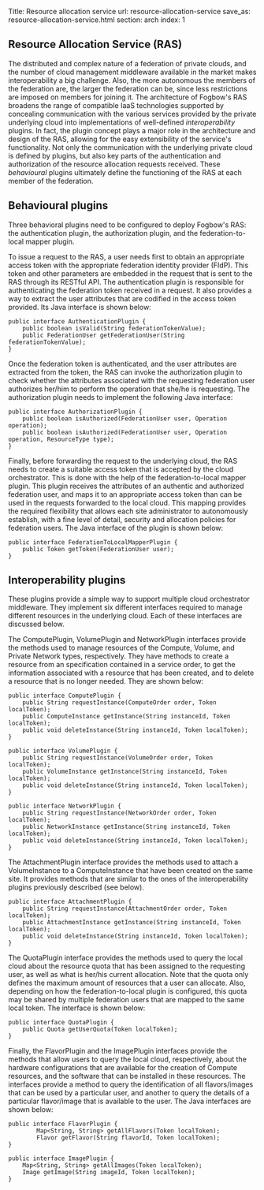 Title: Resource allocation service
url: resource-allocation-service
save_as: resource-allocation-service.html
section: arch
index: 1

## Resource Allocation Service (RAS)

The distributed and complex nature of a federation of private clouds, and the number of cloud management middleware available in the market makes interoperability a big challenge. Also, the more autonomous the members of the federation are, the larger the federation can be, since less restrictions are imposed on members for joining it. The architecture of Fogbow's RAS broadens the range of compatible IaaS technologies supported by concealing communication with the various services provided by the private underlying cloud into implementations of well-defined <I>interoperability</I> plugins. In fact, the plugin concept plays a major role in the architecture and design of the RAS, allowing for the easy extensibility of the service's functionality. Not only the communication with the underlying private cloud is defined by plugins, but also key parts of the authentication and authorization of the resource allocation requests received. These <I>behavioural</I> plugins ultimately define the functioning of the RAS at each member of the federation.

## Behavioural plugins

Three behavioral plugins need to be configured to deploy Fogbow's RAS: the authentication plugin, the authorization plugin, and the federation-to-local mapper plugin.

To issue a request to the RAS, a user needs first to obtain an appropriate access token with the appropriate federation identity provider (FIdP). This token and other parameters are embedded in the request that is sent to the RAS through its RESTful API. The authentication plugin is responsible for authenticating the federation token received in a request. It also provides a way to extract the user attributes that are codified in the access token provided. Its Java interface is shown below:

    public interface AuthenticationPlugin {
        public boolean isValid(String federationTokenValue);
        public FederationUser getFederationUser(String federationTokenValue);
    }
Once the federation token is authenticated, and the user attributes are extracted from the token, the RAS can invoke the authorization plugin to check whether the attributes associated with the requesting federation user authorizes her/him to perform the operation that she/he is requesting. The authorization plugin needs to implement the following Java interface:

    public interface AuthorizationPlugin {
        public boolean isAuthorized(FederationUser user, Operation operation);
        public boolean isAuthorized(FederationUser user, Operation operation, ResourceType type);
    }

Finally, before forwarding the request to the underlying cloud, the RAS needs to create a suitable access token that is accepted by the cloud orchestrator. This is done with the help of the federation-to-local mapper plugin. This plugin receives the attributes of an authentic and authorized federation user, and maps it to an appropriate access token than can be used in the requests forwarded to the local cloud. This mapping provides the required flexibility that allows each site administrator to autonomously establish, with a fine level of detail, security and allocation policies for federation users. The Java interface of the plugin is shown below:

    public interface FederationToLocalMapperPlugin {
	    public Token getToken(FederationUser user);    
    } 

## Interoperability plugins

These plugins provide a simple way to support multiple cloud orchestrator middleware. They implement six different interfaces required to manage different resources in the underlying cloud. Each of these interfaces are discussed below.

The ComputePlugin, VolumePlugin and NetworkPlugin interfaces provide the methods used to manage resources of the Compute, Volume, and Private Network types, respectively. They have methods to create a resource from an specification contained in a service order, to get the information associated with a resource that has been created, and to delete a resource that is no longer needed. They are shown below:

    public interface ComputePlugin {
        public String requestInstance(ComputeOrder order, Token localToken);
        public ComputeInstance getInstance(String instanceId, Token localToken);
        public void deleteInstance(String instanceId, Token localToken);
    }
    
    public interface VolumePlugin {
        public String requestInstance(VolumeOrder order, Token localToken);
        public VolumeInstance getInstance(String instanceId, Token localToken);
        public void deleteInstance(String instanceId, Token localToken);
    }
    
    public interface NetworkPlugin {
        public String requestInstance(NetworkOrder order, Token localToken);
        public NetworkInstance getInstance(String instanceId, Token localToken);
        public void deleteInstance(String instanceId, Token localToken);
    }

The AttachmentPlugin interface provides the methods used to attach a VolumeInstance to a ComputeInstance that have been created on the same site. It provides methods that are similar to the ones of the interoperability plugins previously described (see below).

    public interface AttachmentPlugin {
        public String requestInstance(AttachmentOrder order, Token localToken);
        public AttachmentInstance getInstance(String instanceId, Token localToken);
        public void deleteInstance(String instanceId, Token localToken);
    }

The QuotaPlugin interface provides the methods used to query the local cloud about the resource quota that has been assigned to the requesting user, as well as what is her/his current allocation. Note that the quota only defines the maximum amount of resources that a user can allocate. Also, depending on how the federation-to-local plugin is configured, this quota may be shared by multiple federation users that are mapped to the same local token. The interface is shown below:

    public interface QuotaPlugin {
	    public Quota getUserQuota(Token localToken);
    }
    
Finally, the FlavorPlugin and the ImagePlugin interfaces provide the methods that allow users to query the local cloud, respectively, about the hardware configurations that are available for the creation of Compute resources, and the software that can be installed in these resources. The interfaces provide a method to query the identification of all flavors/images that can be used by a particular user, and another to query the details of a particular flavor/image that is available to the user. The Java interfaces are shown below:

    public interface FlavorPlugin {
            Map<String, String> getAllFlavors(Token localToken);
            Flavor getFlavor(String flavorId, Token localToken);
    }
        
    public interface ImagePlugin {
        Map<String, String> getAllImages(Token localToken);
        Image getImage(String imageId, Token localToken);
    }